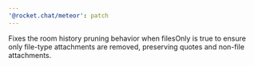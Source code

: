 ```yaml
---
'@rocket.chat/meteor': patch
---
```


Fixes the room history pruning behavior when filesOnly is true to ensure only file-type attachments are removed, preserving quotes and non-file attachments.
